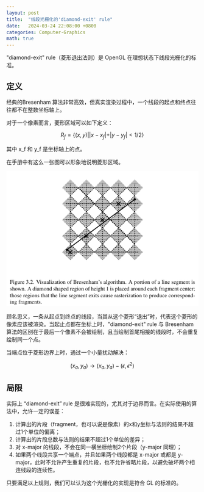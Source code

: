 ```yaml
---
layout: post
title:  "线段光栅化的'diamond-exit' rule"
date:   2024-03-24 22:08:00 +0800
categories: Computer-Graphics
math: true
---
```


"diamond-exit" rule（菱形退出法则）是 OpenGL 在理想状态下线段光栅化的标准。

## 定义

经典的Bresenham 算法非常高效，但真实渲染过程中，一个线段的起点和终点往往都不在整数坐标轴上。

对于一个像素而言，菱形区域可以如下定义：

$$ R_f = \lbrace (x, y) | |x - x_f| + |y - y_f| < 1/2 \rbrace $$

其中 x_f 和 y_f 是坐标轴上的点。

在手册中有这么一张图可以形象地说明菱形区域。

![diamond-exit-rule](/images/diamond-exit-rule.png)

顾名思义，一条从起点到终点的线段，当其从这个菱形“退出”时，代表这个菱形的像素应该被渲染。当起止点都在坐标上时，"diamond-exit" rule 与 Bresenham 算法的区别在于最后一个像素不会被绘制，且当绘制首尾相接的线段时，不会重复绘制同一个点。

当端点位于菱形边界上时，通过一个小量扰动解决：

$$ (x_a, y_a) \to (x_a, y_a) - (\epsilon, \epsilon^2) $$

## 局限

实际上 “diamond-exit” rule 是很难实现的，尤其对于边界而言。在实际使用的算法中，允许一定的误差：

1. 计算出的片段（fragment，也可以说是像素）的x和y坐标与法则的结果不超过1个单位的偏离；
2. 计算出的片段总数与法则的结果不超过1个单位的差异；
3. 对 x-major 的线段，不会在同一横坐标绘制2个片段（y-major 同理）；
4. 如果两个线段共享一个端点，并且如果两个线段都是 x-major 或都是 y-major，此时不允许产生重复的片段，也不允许省略片段，以避免破坏两个相连线段的连续性。

只要满足以上规则，我们可以认为这个光栅化的实现是符合 GL 的标准的。
